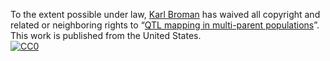To the extent possible under law,
[Karl Broman](https://github.com/kbroman)
has waived all copyright and related or neighboring rights to
&ldquo;[QTL mapping in multi-parent populations](https://github.com/kbroman/Teaching_UWStatGen2022)&rdquo;.
This work is published from the United States.
<br/>
[![CC0](https://i.creativecommons.org/p/zero/1.0/88x31.png)](https://creativecommons.org/publicdomain/zero/1.0/)
